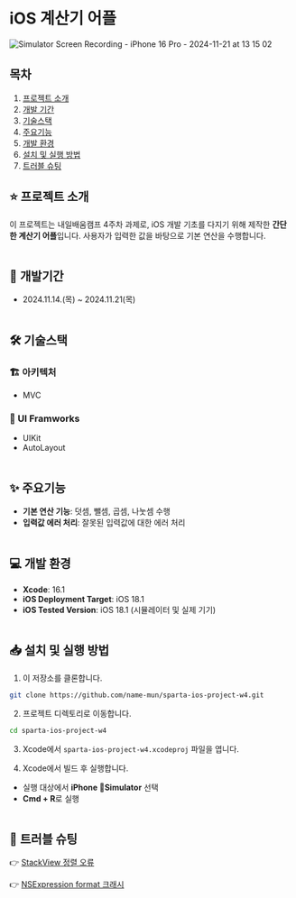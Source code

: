 # iOS 계산기 어플
![Simulator Screen Recording - iPhone 16 Pro - 2024-11-21 at 13 15 02](https://github.com/user-attachments/assets/cf2f83cd-7c56-4300-9fb0-1d68e934e97e)

## 목차
1. [프로젝트 소개](#star-프로젝트-소개)
2. [개발 기간](#calendar-개발기간)
3. [기술스택](#hammer_and_wrench-기술스택)
5. [주요기능](#sparkles-주요기능)
6. [개발 환경](#computer-개발-환경)
7. [설치 및 실행 방법](#inbox_tray-설치-및-실행-방법)
8. [트러블 슈팅](#bug-트러블-슈팅)


## :star: 프로젝트 소개
이 프로젝트는 내일배움캠프 4주차 과제로, iOS 개발 기초를 다지기 위해 제작한 **간단한 계산기 어플**입니다. 사용자가 입력한 값을 바탕으로 기본 연산을 수행합니다.
<br><br>
## :calendar: 개발기간
- 2024.11.14.(목) ~ 2024.11.21(목)
<br><br>
## :hammer_and_wrench: 기술스택

### :building_construction: 아키텍처
- MVC

### :art: UI Framworks
- UIKit
- AutoLayout
<br><br>
## :sparkles: 주요기능
- **기본 연산 기능**: 덧셈, 뺄셈, 곱셈, 나눗셈 수행
- **입력값 에러 처리**: 잘못된 입력값에 대한 에러 처리
<br><br>
## :computer: 개발 환경
- **Xcode**: 16.1
- **iOS Deployment Target**: iOS 18.1
- **iOS Tested Version**: iOS 18.1 (시뮬레이터 및 실제 기기)
<br><br>
## :inbox_tray: 설치 및 실행 방법
1. 이 저장소를 클론합니다.
```bash
git clone https://github.com/name-mun/sparta-ios-project-w4.git
```
2. 프로젝트 디렉토리로 이동합니다.
```bash
cd sparta-ios-project-w4

```
3. Xcode에서 `sparta-ios-project-w4.xcodeproj` 파일을 엽니다.

4. Xcode에서 빌드 후 실행합니다.
- 실행 대상에서 **iPhone Simulator** 선택
- **Cmd + R**로 실행
<br><br>
## :bug: 트러블 슈팅
👉 [StackView 정렬 오류](https://name-mun.tistory.com/37)  

👉 [NSExpression format 크래시](https://name-mun.tistory.com/38)
